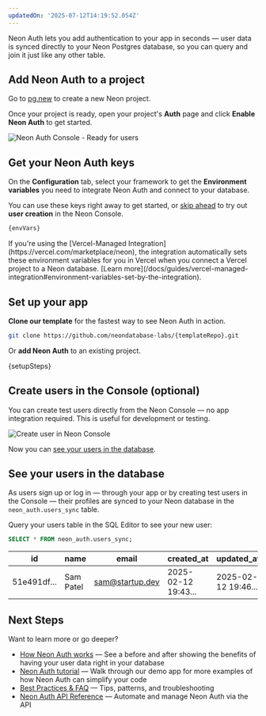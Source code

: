 ```yaml
---
updatedOn: '2025-07-12T14:19:52.054Z'
---
```


<FeatureBetaProps feature_name="Neon Auth" />

Neon Auth lets you add authentication to your app in seconds — user data is synced directly to your Neon Postgres database, so you can query and join it just like any other table.

<Steps>

## Add Neon Auth to a project

Go to [pg.new](https://pg.new) to create a new Neon project.

Once your project is ready, open your project's **Auth** page and click **Enable Neon Auth** to get started.

![Neon Auth Console - Ready for users](/docs/neon-auth/enable-neon-auth.png)

## Get your Neon Auth keys

On the **Configuration** tab, select your framework to get the **Environment variables** you need to integrate Neon Auth and connect to your database.

You can use these keys right away to get started, or [skip ahead](#create-users-in-the-console-optional) to try out **user creation** in the Neon Console.

```bash
{envVars}
```

<Admonition type="note" title="Are you a Vercel user?">
If you're using the [Vercel-Managed Integration](https://vercel.com/marketplace/neon), the integration automatically sets these environment variables for you in Vercel when you connect a Vercel project to a Neon database. [Learn more](/docs/guides/vercel-managed-integration#environment-variables-set-by-the-integration).
</Admonition>

## Set up your app

**Clone our template** for the fastest way to see Neon Auth in action.

```bash shouldWrap
git clone https://github.com/neondatabase-labs/{templateRepo}.git
```

Or **add Neon Auth** to an existing project.

{setupSteps}

## Create users in the Console (optional)

You can create test users directly from the Neon Console — no app integration required. This is useful for development or testing.

![Create user in Neon Console](/docs/guides/neon_auth_create_user.png)

Now you can [see your users in the database](#see-your-users-in-the-database).

## See your users in the database

As users sign up or log in — through your app or by creating test users in the Console — their profiles are synced to your Neon database in the `neon_auth.users_sync` table.

Query your users table in the SQL Editor to see your new user:

```sql
SELECT * FROM neon_auth.users_sync;
```

| id          | name      | email           | created_at          | updated_at          | deleted_at | raw_json                     |
| ----------- | --------- | --------------- | ------------------- | ------------------- | ---------- | ---------------------------- |
| 51e491df... | Sam Patel | sam@startup.dev | 2025-02-12 19:43... | 2025-02-12 19:46... | null       | `{"id": "51e491df...", ...}` |

</Steps>

## Next Steps

Want to learn more or go deeper?

- [How Neon Auth works](/docs/guides/neon-auth-how-it-works) — See a before and after showing the benefits of having your user data right in your database
- [Neon Auth tutorial](/docs/guides/neon-auth-demo) — Walk through our demo app for more examples of how Neon Auth can simplify your code
- [Best Practices & FAQ](/docs/guides/neon-auth-best-practices) — Tips, patterns, and troubleshooting
- [Neon Auth API Reference](/docs/guides/neon-auth-api) — Automate and manage Neon Auth via the API
